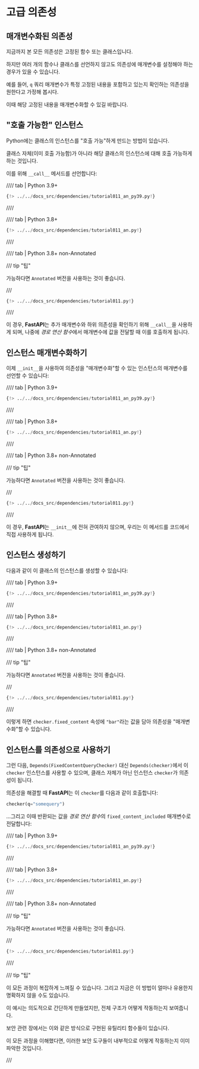# 고급 의존성

## 매개변수화된 의존성

지금까지 본 모든 의존성은 고정된 함수 또는 클래스입니다.

하지만 여러 개의 함수나 클래스를 선언하지 않고도 의존성에 매개변수를 설정해야 하는 경우가 있을 수 있습니다.

예를 들어, `q` 쿼리 매개변수가 특정 고정된 내용을 포함하고 있는지 확인하는 의존성을 원한다고 가정해 봅시다.

이때 해당 고정된 내용을 매개변수화할 수 있길 바랍니다.

## "호출 가능한" 인스턴스

Python에는 클래스의 인스턴스를 "호출 가능"하게 만드는 방법이 있습니다.

클래스 자체(이미 호출 가능함)가 아니라 해당 클래스의 인스턴스에 대해 호출 가능하게 하는 것입니다.

이를 위해 `__call__` 메서드를 선언합니다:

//// tab | Python 3.9+

```Python hl_lines="12"
{!> ../../docs_src/dependencies/tutorial011_an_py39.py!}
```

////

//// tab | Python 3.8+

```Python hl_lines="11"
{!> ../../docs_src/dependencies/tutorial011_an.py!}
```

////

//// tab | Python 3.8+ non-Annotated

/// tip "팁"

가능하다면 `Annotated` 버전을 사용하는 것이 좋습니다.

///

```Python hl_lines="10"
{!> ../../docs_src/dependencies/tutorial011.py!}
```

////

이 경우, **FastAPI**는 추가 매개변수와 하위 의존성을 확인하기 위해 `__call__`을 사용하게 되며,
나중에 *경로 연산 함수*에서 매개변수에 값을 전달할 때 이를 호출하게 됩니다.

## 인스턴스 매개변수화하기

이제 `__init__`을 사용하여 의존성을 "매개변수화"할 수 있는 인스턴스의 매개변수를 선언할 수 있습니다:

//// tab | Python 3.9+

```Python hl_lines="9"
{!> ../../docs_src/dependencies/tutorial011_an_py39.py!}
```

////

//// tab | Python 3.8+

```Python hl_lines="8"
{!> ../../docs_src/dependencies/tutorial011_an.py!}
```

////

//// tab | Python 3.8+ non-Annotated

/// tip "팁"

가능하다면 `Annotated` 버전을 사용하는 것이 좋습니다.

///

```Python hl_lines="7"
{!> ../../docs_src/dependencies/tutorial011.py!}
```

////

이 경우, **FastAPI**는 `__init__`에 전혀 관여하지 않으며, 우리는 이 메서드를 코드에서 직접 사용하게 됩니다.

## 인스턴스 생성하기

다음과 같이 이 클래스의 인스턴스를 생성할 수 있습니다:

//// tab | Python 3.9+

```Python hl_lines="18"
{!> ../../docs_src/dependencies/tutorial011_an_py39.py!}
```

////

//// tab | Python 3.8+

```Python hl_lines="17"
{!> ../../docs_src/dependencies/tutorial011_an.py!}
```

////

//// tab | Python 3.8+ non-Annotated

/// tip "팁"

가능하다면 `Annotated` 버전을 사용하는 것이 좋습니다.

///

```Python hl_lines="16"
{!> ../../docs_src/dependencies/tutorial011.py!}
```

////

이렇게 하면 `checker.fixed_content` 속성에 `"bar"`라는 값을 담아 의존성을 "매개변수화"할 수 있습니다.

## 인스턴스를 의존성으로 사용하기

그런 다음, `Depends(FixedContentQueryChecker)` 대신 `Depends(checker)`에서 이 `checker` 인스턴스를 사용할 수 있으며,
클래스 자체가 아닌 인스턴스 `checker`가 의존성이 됩니다.

의존성을 해결할 때 **FastAPI**는 이 `checker`를 다음과 같이 호출합니다:

```Python
checker(q="somequery")
```

...그리고 이때 반환되는 값을 *경로 연산 함수*의 `fixed_content_included` 매개변수로 전달합니다:

//// tab | Python 3.9+

```Python hl_lines="22"
{!> ../../docs_src/dependencies/tutorial011_an_py39.py!}
```

////

//// tab | Python 3.8+

```Python hl_lines="21"
{!> ../../docs_src/dependencies/tutorial011_an.py!}
```

////

//// tab | Python 3.8+ non-Annotated

/// tip "팁"

가능하다면 `Annotated` 버전을 사용하는 것이 좋습니다.

///

```Python hl_lines="20"
{!> ../../docs_src/dependencies/tutorial011.py!}
```

////

/// tip "팁"

이 모든 과정이 복잡하게 느껴질 수 있습니다. 그리고 지금은 이 방법이 얼마나 유용한지 명확하지 않을 수도 있습니다.

이 예시는 의도적으로 간단하게 만들었지만, 전체 구조가 어떻게 작동하는지 보여줍니다.

보안 관련 장에서는 이와 같은 방식으로 구현된 유틸리티 함수들이 있습니다.

이 모든 과정을 이해했다면, 이러한 보안 도구들이 내부적으로 어떻게 작동하는지 이미 파악한 것입니다.

///
